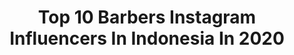 ---
title: Top 10 Barbers Instagram Influencers In Indonesia In 2020
description: >-
  Find top barbers Instagram influencers in Indonesia in 2020. Most popular hashtags: #dirumahaja #rhinoflex #rhinosquad #thinkquality.
platform: Instagram
profiles:
  - username: "planecm"
    fullname: >-
      Claudio Martella
    location: "Indonesia"
    followers: 11792
    engagement: 1034
    commentsToLikes: 0.010967
    id: ck5zy2fmy93qv0i140emqrutv
    verified: false
    hashtags: "#officiallyschmid"
  - username: "tatangwibowo_"
    fullname: >-
      ᴛᴀᴛᴀɴɢ ᴡɪʙᴏᴡᴏ
    location: "Indonesia"
    followers: 9842
    engagement: 1224
    commentsToLikes: 0.020075
    id: ck5zxvmq08qwh0i14dote6cj8
    verified: false
    hashtags: ""
  - username: "mensministry.barbershop"
    fullname: >-
      HAIRSTYLIST & HAIRCUT EXPERT
    location: "Indonesia"
    followers: 33086
    engagement: 181
    commentsToLikes: 0.015977
    id: ck14hc7459l3h0i19asr6mo8m
    verified: false
    hashtags: "#menterigunting, #fade, #style, #thebarberpost"
  - username: "fadelaustyn"
    fullname: >-
      A U S T Y N
    location: "Indonesia"
    followers: 34398
    engagement: 711
    commentsToLikes: 0.019285
    id: ck5zis9y5ga5d0i14c7sp0p1n
    verified: false
    hashtags: "#mazdakumala, #welovehonda, #hondajagoanku, #kelanakarin"
  - username: "willgoh_"
    fullname: >-
      Willgoh
    location: "Indonesia"
    followers: 20055
    engagement: 212
    commentsToLikes: 0.094554
    id: ck6ud2oepis230j71u0zu41fy
    verified: false
    hashtags: "#makati, #lookbookindo, #traveller, #amigohabits"
  - username: "mafiaunggas.id"
    fullname: >-
      Mafia Unggas Indonesia
    location: "Indonesia"
    followers: 9228
    engagement: 629
    commentsToLikes: 0.001033
    id: ck8tb0nfgtva60j78sve32mbn
    verified: false
    hashtags: "#grandbulus, #motorlawas, #hondalawas, #pitungers"
  - username: "hairnerdsstudio"
    fullname: >-
      Hairnerds Studio
    location: "Indonesia"
    followers: 81493
    engagement: 473
    commentsToLikes: 0.017911
    id: ck5bwy8w1mnci0i110flon2jx
    verified: false
    hashtags: "#gatsbyimallready"
  - username: "richie_fm"
    fullname: >-
      Richie Family
    location: "Indonesia"
    followers: 104999
    engagement: 212
    commentsToLikes: 0.029229
    id: ck1382zuie99m0i19si6tjm07
    verified: false
    hashtags: "#satubersatubersaudara, #vminutes, #fiversindonesia, #band"
  - username: "haijoel"
    fullname: >-
      JULE
    location: "Indonesia"
    followers: 66555
    engagement: 663
    commentsToLikes: 0.028987
    id: ck5bwy85zmnb20i11e7s0x1u1
    verified: false
    hashtags: "#dirumahaja, #barbershopbekasi, #trendrambut2020, #hairnerdsprofessional"
  - username: "rizki.xavier"
    fullname: >-
      I C 3
    location: "Indonesia"
    followers: 24855
    engagement: 3054
    commentsToLikes: 0.016095
    id: ck0tz6m9qp8mz0i19backjka8
    verified: false
    hashtags: "#cosmoxrhinoflex, #cosmo, #winner, #futsaljakarta"
---